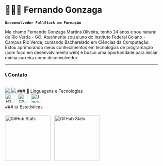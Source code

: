 # 👨🏻‍💻 Fernando Gonzaga

**`Desenvolvedor FullStack em Formação`**

Me chamo Fernando Gonzaga Martins Oliveira, tenho 24 anos e sou natural de Rio Verde - GO. Atualmente sou aluno do Instituto Federal Goiano - Campus Rio Verde, cursando Bacharelado em Ciências da Computação. Estou aprimorando meus conhecimentos em tecnologias de programação (com foco em desenvolvimento web) e busco uma oportunidade para iniciar minha carreira como desenvolvedor. 

---

### 📞 Contato
<br>
<a href="https://www.linkedin.com/in/fernando-gonzaga21/" target="_blank">
<img src="https://img.shields.io/badge/LinkedIn-0077B5?style=for-the-badge&logo=linkedin&logoColor=white">
</a>
<a href="malito:fernandooliv2107@gmail.com">
<img src="https://img.shields.io/badge/Gmail-D14836?style=for-the-badge&logo=gmail&logoColor=white" target="_blank">
</a>
### 🤖 Linguagens e Tecnologias
<br>
<img 
    align="left" 
    alt="HTML"
    title="HTML" 
    width="30px" 
    style="padding-right: 10px;" 
    src="https://cdn.jsdelivr.net/gh/devicons/devicon@latest/icons/html5/html5-original.svg" 
/>
<img 
    align="left" 
    alt="CSS" 
    title="CSS"
    width="30px" 
    style="padding-right: 10px;" 
    src="https://cdn.jsdelivr.net/gh/devicons/devicon@latest/icons/css3/css3-original.svg" 
/>
<img 
    align="left" 
    alt="JavaScript" 
    title="JavaScript"
    width="30px" 
    style="padding-right: 10px;" 
    src="https://cdn.jsdelivr.net/gh/devicons/devicon@latest/icons/javascript/javascript-original.svg" 
/>
<br><br>
### 📊 Estatísticas
<br>
<p>
  <img 
    align="left" 
    alt="GitHub Stats" 
    height="150" 
    style="padding-right: 10px;" 
    src="https://github-readme-stats.vercel.app/api?username=fernandoGonzaga0&show_icons=true&theme=tokyonight&include_all_commits=true&locale=pt-br" 
  />
<img 
      align="left" 
      alt="GitHub Stats" 
      height="150" 
      src="https://github-readme-stats.vercel.app/api/top-langs/?username=fernandoGonzaga0&theme=tokyonight&layout=compact&custom_title=Tecnologias&langs_count=9" 
  />
</p>
